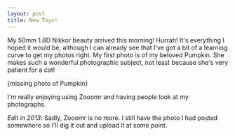 ```yaml
---
layout: post
title: New Toys!
---
```


My 50mm 1.8D Nikkor beauty arrived this morning! Hurrah! It's everything I hoped it would be, although I can already see that I've got a bit of a learning curve to get my photos right. My first photo is of my beloved Pumpkin. She makes such a wonderful photographic subject, not least because she's very patient for a cat!

{missing photo of Pumpkin}

I'm really enjoying using Zooomr and having people look at my photographs.

*Edit in 2013*: Sadly, Zooomr is no more. I still have the photo I had posted somewhere so I'll dig it out and upload it at some point.